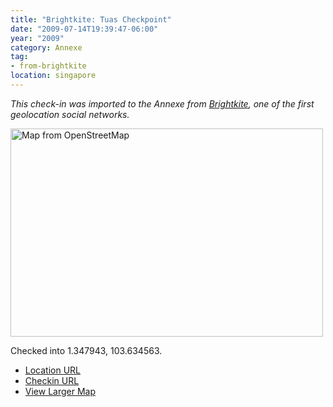 ```yaml
---
title: "Brightkite: Tuas Checkpoint"
date: "2009-07-14T19:39:47-06:00"
year: "2009"
category: Annexe
tag:
- from-brightkite
location: singapore
---
```

<p style="font-style:italic">This check-in was imported to the Annexe from <a href="https://rubenerd.com/tag/from-brightkite/" title="View all posts imported from Brightkite">Brightkite</a>, one of the first geolocation social networks.</p> 

<p><img src="https://rubenerd.com/files/museum/openstreetmap-tuascheckpoint@2x.png" style="width:500px; height:333px;" alt="Map from OpenStreetMap" /></p>

Checked into 1.347943, 103.634563.

* [Location URL](http://brightkite.com/places/4f4754fc70e011deb12c003048c0801e)
* [Checkin URL](http://brightkite.com/objects/6110f4e070e011de8adf003048c10834)
* [View Larger Map](http://www.openstreetmap.org/#map=19/1.34802/103.63515)

